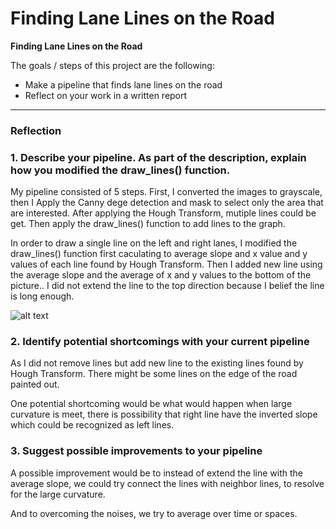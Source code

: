 # **Finding Lane Lines on the Road** 


**Finding Lane Lines on the Road**

The goals / steps of this project are the following:
* Make a pipeline that finds lane lines on the road
* Reflect on your work in a written report


[//]: # (Image References)

[image1]: ./examples/grayscale.jpg "Grayscale"

---

### Reflection

### 1. Describe your pipeline. As part of the description, explain how you modified the draw_lines() function.

My pipeline consisted of 5 steps. First, I converted the images to grayscale, then I Apply the Canny dege detection and mask to select only the area that are interested. After applying the Hough Transform, mutiple lines could be get. Then apply the draw_lines() function to add lines to the graph.

In order to draw a single line on the left and right lanes, I modified the draw_lines() function first caculating to average slope and x value and y values of each line found by Hough Transform. Then I added new line using the average slope and the average of x and y values to the bottom of the picture.. I did not extend the line to the top direction because I belief the line is long enough.

![alt text][image1]


### 2. Identify potential shortcomings with your current pipeline

As I did not remove lines but add new line to the existing lines found by Hough Transform. There might be some lines on the edge of the road painted out.

One potential shortcoming would be what would happen when large curvature is meet, there is possibility that right line have the inverted slope which could be recognized as left lines.



### 3. Suggest possible improvements to your pipeline

A possible improvement would be to instead of extend the line with the average slope, we could try connect the lines with neighbor lines, to resolve for the large curvature.

And to overcoming the noises, we try to average over time or spaces.


